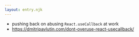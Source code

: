 ```yaml
---
layout: entry.njk
---
```


 - pushing back on abusing `React.useCallback` at work
 - https://dmitripavlutin.com/dont-overuse-react-usecallback/
